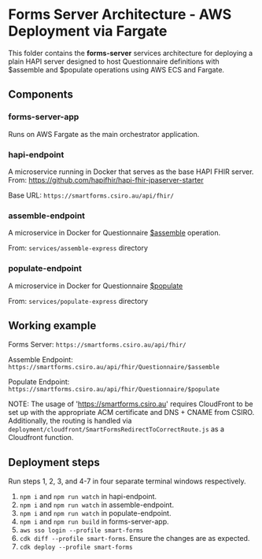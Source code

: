 # Forms Server Architecture - AWS Deployment via Fargate

This folder contains the **forms-server** services architecture for deploying a plain HAPI server designed to host Questionnaire definitions with $assemble and $populate operations using AWS ECS and Fargate.

## Components
### forms-server-app
Runs on AWS Fargate as the main orchestrator application.

### hapi-endpoint
A microservice running in Docker that serves as the base HAPI FHIR server.  
From: https://github.com/hapifhir/hapi-fhir-jpaserver-starter

Base URL: `https://smartforms.csiro.au/api/fhir/`

### assemble-endpoint
A microservice in Docker for Questionnaire [$assemble](https://build.fhir.org/ig/HL7/sdc/OperationDefinition-Questionnaire-assemble.html) operation.

From: `services/assemble-express` directory

### populate-endpoint
A microservice in Docker for Questionnaire [$populate](https://build.fhir.org/ig/HL7/sdc/OperationDefinition-Questionnaire-populate.html)

From: `services/populate-express` directory

## Working example
Forms Server: `https://smartforms.csiro.au/api/fhir/`

Assemble Endpoint: `https://smartforms.csiro.au/api/fhir/Questionnaire/$assemble`

Populate Endpoint: `https://smartforms.csiro.au/api/fhir/Questionnaire/$populate`

NOTE: The usage of 'https://smartforms.csiro.au' requires CloudFront to be set up with the appropriate ACM certificate and DNS + CNAME from CSIRO.
Additionally, the routing is handled via `deployment/cloudfront/SmartFormsRedirectToCorrectRoute.js` as a Cloudfront function.

## Deployment steps
Run steps 1, 2, 3, and 4-7 in four separate terminal windows respectively.

1. `npm i` and `npm run watch` in hapi-endpoint.
2. `npm i` and `npm run watch` in assemble-endpoint.
3. `npm i` and `npm run watch` in populate-endpoint.
4. `npm i` and `npm run build` in forms-server-app.
5. `aws sso login --profile smart-forms`
6. `cdk diff --profile smart-forms`. Ensure the changes are as expected.
7. `cdk deploy --profile smart-forms`
